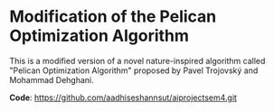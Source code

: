 # Modification of the Pelican Optimization Algorithm
This is a modified version of a novel nature-inspired algorithm called "Pelican Optimization Algorithm" proposed by Pavel Trojovský and Mohammad Dehghani.

**Code**: https://github.com/aadhiseshannsut/aiprojectsem4.git
